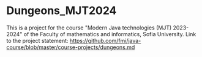 # Dungeons_MJT2024

This is a project for the course "Modern Java technologies (MJT) 2023-2024" of the Faculty of mathematics and informatics, Sofia University.
Link to the project statement: https://github.com/fmi/java-course/blob/master/course-projects/dungeons.md

